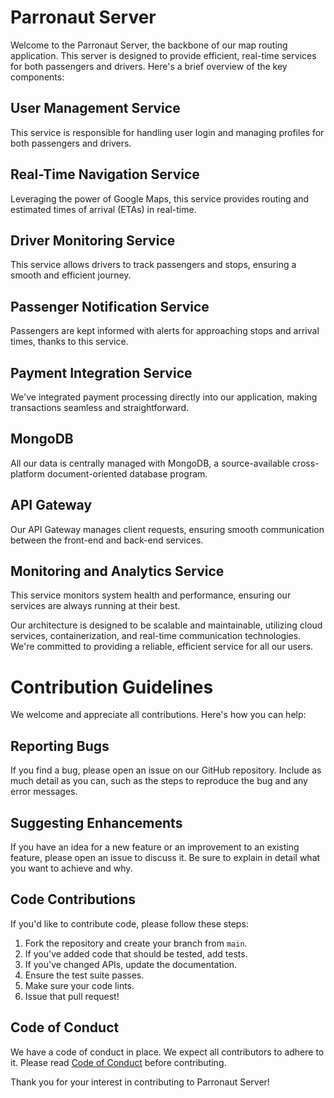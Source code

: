 # Parronaut Server

Welcome to the Parronaut Server, the backbone of our map routing application. This server is designed to provide efficient, real-time services for both passengers and drivers. Here's a brief overview of the key components:

## User Management Service

This service is responsible for handling user login and managing profiles for both passengers and drivers.

## Real-Time Navigation Service

Leveraging the power of Google Maps, this service provides routing and estimated times of arrival (ETAs) in real-time.

## Driver Monitoring Service

This service allows drivers to track passengers and stops, ensuring a smooth and efficient journey.

## Passenger Notification Service

Passengers are kept informed with alerts for approaching stops and arrival times, thanks to this service.

## Payment Integration Service

We've integrated payment processing directly into our application, making transactions seamless and straightforward.

## MongoDB

All our data is centrally managed with MongoDB, a source-available cross-platform document-oriented database program.

## API Gateway

Our API Gateway manages client requests, ensuring smooth communication between the front-end and back-end services.

## Monitoring and Analytics Service

This service monitors system health and performance, ensuring our services are always running at their best.

Our architecture is designed to be scalable and maintainable, utilizing cloud services, containerization, and real-time communication technologies. We're committed to providing a reliable, efficient service for all our users.

# Contribution Guidelines

We welcome and appreciate all contributions. Here's how you can help:

## Reporting Bugs

If you find a bug, please open an issue on our GitHub repository. Include as much detail as you can, such as the steps to reproduce the bug and any error messages.

## Suggesting Enhancements

If you have an idea for a new feature or an improvement to an existing feature, please open an issue to discuss it. Be sure to explain in detail what you want to achieve and why.

## Code Contributions

If you'd like to contribute code, please follow these steps:

1. Fork the repository and create your branch from `main`.
2. If you've added code that should be tested, add tests.
3. If you've changed APIs, update the documentation.
4. Ensure the test suite passes.
5. Make sure your code lints.
6. Issue that pull request!

## Code of Conduct

We have a code of conduct in place. We expect all contributors to adhere to it. Please read [Code of Conduct](CODE_OF_CONDUCT.md) before contributing.

Thank you for your interest in contributing to Parronaut Server!